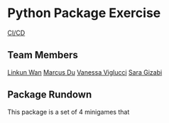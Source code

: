
# Python Package Exercise
[CI/CD]()

## Team Members

[Linkun Wan](https://github.com/KKun117)
[Marcus Du](https://github.com/Quadram13)
[Vanessa Viglucci](https://github.com/VanessaViglucci)
[Sara Gizabi](https://github.com/saragizabi)


## Package Rundown

This package is a set of 4 minigames that 